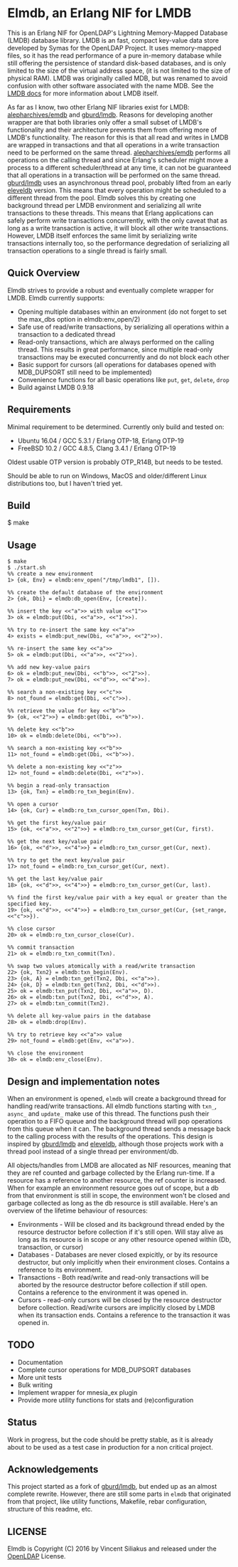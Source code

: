 Elmdb, an Erlang NIF for LMDB
======================

This is an Erlang NIF for OpenLDAP's Lightning Memory-Mapped Database (LMDB) database library. LMDB is an fast, compact key-value data store developed by Symas for the OpenLDAP Project. It uses memory-mapped files, so it has the read performance of a pure in-memory database while still offering the persistence of standard disk-based databases, and is only limited to the size of the virtual address space, (it is not limited to the size of physical RAM). LMDB was originally called MDB, but was renamed to avoid confusion with other software associated with the name MDB. See the [LMDB docs](http://lmdb.tech/doc/) for more information about LMDB itself.

As far as I know, two other Erlang NIF libraries exist for LMDB: [alepharchives/emdb](https://github.com/alepharchives/emdb) and [gburd/lmdb](https://github.com/gburd/lmdb). Reasons for developing another wrapper are that both libraries only offer a small subset of LMDB's functionality and their architecture prevents them from offering more of LMDB's functionality. The reason for this is that all read and writes in LMDB are wrapped in transactions and that all operations in a write transaction need to be performed on the same thread. [alepharchives/emdb](https://github.com/alepharchives/emdb) performs all operations on the calling thread and since Erlang's scheduler might move a process to a different scheduler/thread at any time, it can not be guaranteed that all operations in a transaction will be performed on the same thread. [gburd/lmdb](https://github.com/gburd/lmdb) uses an asynchronous thread pool, probably lifted from an early [eleveldb](https://github.com/basho/eleveldb) version. This means that every operation might be scheduled to a different thread from the pool. Elmdb solves this by creating one background thread per LMDB environment and serializing all write transactions to these threads. This means that Erlang applications can safely perform write transactions concurrently, with the only caveat that as long as a write transaction is active, it will block all other write transactions. However, LMDB itself enforces the same limit by serializing write transactions internally too, so the performance degredation of serializing all transaction operations to a single thread is fairly small.

Quick Overview
--------------

Elmdb strives to provide a robust and eventually complete wrapper for LMDB. Elmdb currently supports:

 * Opening multiple databases within an environment (do not forget to set the max_dbs option in elmdb:env_open/2)
 * Safe use of read/write transactions, by serializing all operations within a transaction to a dedicated thread
 * Read-only transactions, which are always performed on the calling thread. This results in great performance, since multiple read-only transactions may be executed concurrently and do not block each other
 * Basic support for cursors (all operations for databases opened with MDB_DUPSORT still need to be implemented)
 * Convenience functions for all basic operations like `put`, `get`, `delete`, `drop`
 * Build against LMDB 0.9.18

Requirements
------------
Minimal requirement to be determined. Currently only build and tested on:

* Ubuntu 16.04 / GCC 5.3.1 / Erlang OTP-18, Erlang OTP-19
* FreeBSD 10.2 / GCC 4.8.5, Clang 3.4.1 / Erlang OTP-19

Oldest usable OTP version is probably OTP_R14B, but needs to be tested.

Should be able to run on Windows, MacOS and older/different Linux distributions too, but I haven't tried yet.


Build
-----

$ make

Usage
-----

```
$ make
$ ./start.sh
%% create a new environment
1> {ok, Env} = elmdb:env_open("/tmp/lmdb1", []).

%% create the default database of the environment
2> {ok, Dbi} = elmdb:db_open(Env, [create]).

%% insert the key <<"a">> with value <<"1">>
3> ok = elmdb:put(Dbi, <<"a">>, <<"1">>).

%% try to re-insert the same key <<"a">>
4> exists = elmdb:put_new(Dbi, <<"a">>, <<"2">>).

%% re-insert the same key <<"a">>
5> ok = elmdb:put(Dbi, <<"a">>, <<"2">>).

%% add new key-value pairs
6> ok = elmdb:put_new(Dbi, <<"b">>, <<"2">>).
7> ok = elmdb:put_new(Dbi, <<"d">>, <<"4">>).

%% search a non-existing key <<"c">>
8> not_found = elmdb:get(Dbi, <<"c">>).

%% retrieve the value for key <<"b">>
9> {ok, <<"2">>} = elmdb:get(Dbi, <<"b">>).

%% delete key <<"b">>
10> ok = elmdb:delete(Dbi, <<"b">>).

%% search a non-existing key <<"b">>
11> not_found = elmdb:get(Dbi, <<"b">>).

%% delete a non-existing key <<"z">>
12> not_found = elmdb:delete(Dbi, <<"z">>).

%% begin a read-only transaction
13> {ok, Txn} = elmdb:ro_txn_begin(Env).

%% open a cursor
14> {ok, Cur} = elmdb:ro_txn_cursor_open(Txn, Dbi).

%% get the first key/value pair
15> {ok, <<"a">>, <<"2">>} = elmdb:ro_txn_cursor_get(Cur, first).

%% get the next key/value pair
16> {ok, <<"d">>, <<"4">>} = elmdb:ro_txn_cursor_get(Cur, next).

%% try to get the next key/value pair
17> not_found = elmdb:ro_txn_cursor_get(Cur, next).

%% get the last key/value pair
18> {ok, <<"d">>, <<"4">>} = elmdb:ro_txn_cursor_get(Cur, last).

%% find the first key/value pair with a key equal or greater than the specified key.
19> {ok, <<"d">>, <<"4">>} = elmdb:ro_txn_cursor_get(Cur, {set_range, <<"c">>}).

%% close cursor
20> ok = elmdb:ro_txn_cursor_close(Cur).

%% commit transaction
21> ok = elmdb:ro_txn_commit(Txn).

%% swap two values atomically with a read/write transaction
22> {ok, Txn2} = elmdb:txn_begin(Env).
23> {ok, A} = elmdb:txn_get(Txn2, Dbi, <<"a">>).
24> {ok, D} = elmdb:txn_get(Txn2, Dbi, <<"d">>).
25> ok = elmdb:txn_put(Txn2, Dbi, <<"a">>, D).
26> ok = elmdb:txn_put(Txn2, Dbi, <<"d">>, A).
27> ok = elmdb:txn_commit(Txn2).

%% delete all key-value pairs in the database
28> ok = elmdb:drop(Env).

%% try to retrieve key <<"a">> value
29> not_found = elmdb:get(Env, <<"a">>).

%% close the environment
30> ok = elmdb:env_close(Env).
```


Design and implementation notes
-------------------------------

When an environment is opened, `elmdb` will create a background thread for handling read/write transactions. All elmdb functions starting with `txn_`, `async_` and `update_` make use of this thread. The functions push their operation to a FIFO queue and the background thread will pop operations from this queue when it can. The background thread sends a message back to the calling process with the results of the operations. This design is inspired by [gburd/lmdb](https://github.com/gburd/lmdb) and [eleveldb](https://github.com/basho/eleveldb), although those projects work with a thread pool instead of a single thread per environment/db.

All objects/handles from LMDB are allocated as NIF resources, meaning that they are ref counted and garbage collected by the Erlang run-time. If a resource has a reference to another resource, the ref counter is increased. When for example an environment resource goes out of scope, but a db from that environment is still in scope, the environment won't be closed and garbage collected as long as the db resource is still available. Here's an overview of the lifetime behaviour of resources:

* Environments - Will be closed and its background thread ended by the resource destructor before collection if it's still open. Will stay alive as long as its resource is in scope or any other resource opened within (Db, transaction, or cursor)
* Databases - Databases are never closed expicitly, or by its resource destructor, but only implicitly when their environment closes. Contains a reference to its environment.
* Transactions - Both read/write and read-only transactions will be aborted by the resource destructor before collection if still open. Contains a reference to the environment it was opened in.
* Cursors - read-only cursors will be closed by the resource destructor before collection. Read/write cursors are implicitly closed by LMDB when its transaction ends. Contains a reference to the transaction it was opened in.


TODO
----

* Documentation
* Complete cursor operations for MDB_DUPSORT databases
* More unit tests
* Bulk writing
* Implement wrapper for mnesia_ex plugin
* Provide more utility functions for stats and (re)configuration


Status
------

Work in progress, but the code should be pretty stable, as it is already about to be used as a test case in production for a non critical project.


Acknowledgements
----------------

This project started as a fork of [gburd/lmdb](https://github.com/gburd/lmdb), but ended up as an almost complete rewrite. However, there are still some parts in `elmdb` that originated from that project, like utility functions, Makefile, rebar configuration, structure of this readme, etc.


LICENSE
-------

Elmdb is Copyright (C) 2016 by Vincent Siliakus and released under the [OpenLDAP](http://www.OpenLDAP.org/license.html) License.
